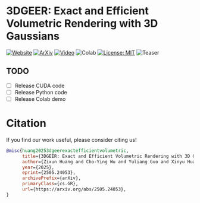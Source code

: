 # 3DGEER: Exact and Efficient Volumetric Rendering with 3D Gaussians
  
[![Website](https://img.shields.io/badge/Website-Visit-blue)](https://zixunh.github.io/3d-geer/)
[![ArXiv](https://img.shields.io/badge/ArXiv-2505.24053-b31b1b)](https://arxiv.org/abs/2505.24053)
[![Video](https://img.shields.io/badge/Video-Watch-red)](https://www.youtube.com/watch?v=Grl9jSMIgds)
![Colab](https://img.shields.io/badge/Colab-Coming%20Soon-lightgrey)
[![License: MIT](https://img.shields.io/badge/License-MIT-yellow.svg)](https://opensource.org/licenses/MIT)
![Teaser](fig-teaser.jpg)

## TODO
- [ ] Release CUDA code
- [ ] Release Python code
- [ ] Release Colab demo

# Citation
If you find our work useful, please consider citing us!

```bibtex
@misc{huang20253dgeerexactefficientvolumetric,
      title={3DGEER: Exact and Efficient Volumetric Rendering with 3D Gaussians}, 
      author={Zixun Huang and Cho-Ying Wu and Yuliang Guo and Xinyu Huang and Liu Ren},
      year={2025},
      eprint={2505.24053},
      archivePrefix={arXiv},
      primaryClass={cs.GR},
      url={https://arxiv.org/abs/2505.24053}, 
}
```
